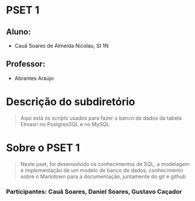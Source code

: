 # PSET 1

## Aluno:

- Cauã Soares de Almeida Nicolau, SI 1N

## Professor:

- Abrantes Araújo

# Descrição do subdiretório

  > Aqui está os scripts usados para fazer o banco de dados da tabela Elmasri no PostgresSQL e no MySQL

# Sobre o PSET 1

> Neste pset, foi desenvolvido os conhecimentos de SQL, a modelagem e implementação
> de um modelo de banco de dados, conhecimento sobre o Markdown para a documentação,
> juntamente do git e github

### Participantes: Cauã Soares, Daniel Soares, Gustavo Caçador

